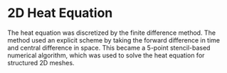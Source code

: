 # 2D Heat Equation

The heat equation was discretized by the finite difference method. The method used an explicit scheme by taking the forward difference in time and central difference in space. This became a 5-point stencil-based numerical algorithm, which was used to solve the heat equation for structured 2D meshes. 
